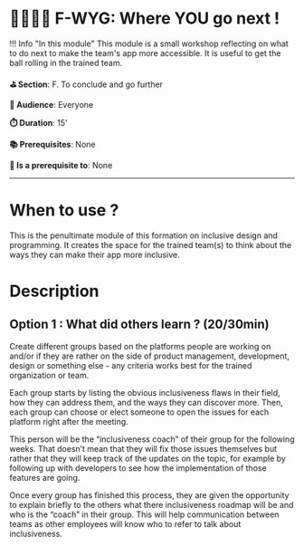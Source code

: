 # 🏃🏽‍♀️‍➡️ F-WYG: Where YOU go next !

!!! Info "In this module"
    This module is a small workshop reflecting on what to do next to make the team's app more accessible. It is useful to get the ball rolling in the trained team.

**⛳️ Section**: F. To conclude and go further

**👥 Audience**: Everyone

**⏱️ ️Duration**: 15'

**📚 Prerequisites**: None

**📖 Is a prerequisite to**: None

---

# When to use ?

This is the penultimate module of this formation on inclusive design and programming. It creates the space for the trained team(s) to think about the ways they can make their app more inclusive.

# Description

## Option 1 : What did others learn ? (20/30min)

Create different groups based on the platforms people are working on and/or if they are rather on the side of product management, development, design or something else - any criteria works best for the trained organization or team. 

Each group starts by listing the obvious inclusiveness flaws in their field, how they can address them, and the ways they can discover more. Then, each group can choose or elect someone to open the issues for each platform right after the meeting. 

This person will be the “inclusiveness coach” of their group for the following weeks. That doesn’t mean that they will fix those issues themselves but rather that they will keep track of the updates on the topic, for example by following up with developers to see how the implementation of those features are going.

Once every group has finished this process, they are given the opportunity to explain briefly to the others what there inclusiveness roadmap will be and who is the “coach” in their group. This will help communication between teams as other employees will know who to refer to talk about inclusiveness.